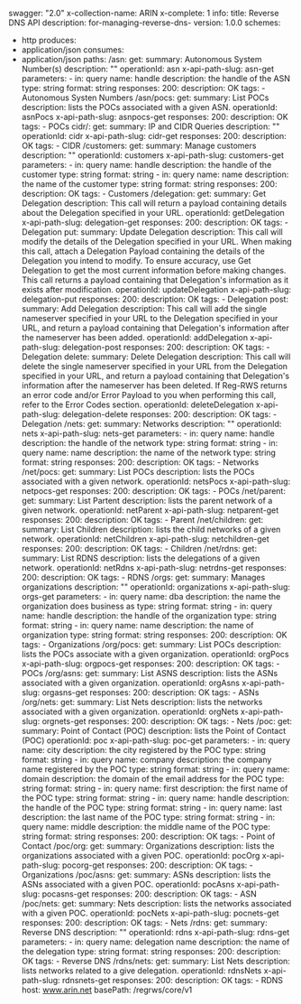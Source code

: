 swagger: "2.0"
x-collection-name: ARIN
x-complete: 1
info:
  title: Reverse DNS API
  description: for-managing-reverse-dns-
  version: 1.0.0
schemes:
- http
produces:
- application/json
consumes:
- application/json
paths:
  /asn:
    get:
      summary: Autonomous System Number(s)
      description: ""
      operationId: asn
      x-api-path-slug: asn-get
      parameters:
      - in: query
        name: handle
        description: the handle of the ASN
        type: string
        format: string
      responses:
        200:
          description: OK
      tags:
      - Autonomous Systen Numbers
  /asn/pocs:
    get:
      summary: List POCs
      description: lists the POCs associated with a given ASN.
      operationId: asnPocs
      x-api-path-slug: asnpocs-get
      responses:
        200:
          description: OK
      tags:
      - POCs
  cidr/:
    get:
      summary: IP and CIDR Queries
      description: ""
      operationId: cidr
      x-api-path-slug: cidr-get
      responses:
        200:
          description: OK
      tags:
      - CIDR
  /customers:
    get:
      summary: Manage customers
      description: ""
      operationId: customers
      x-api-path-slug: customers-get
      parameters:
      - in: query
        name: handle
        description: the handle of the customer
        type: string
        format: string
      - in: query
        name: name
        description: the name of the customer
        type: string
        format: string
      responses:
        200:
          description: OK
      tags:
      - Customers
  /delegation:
    get:
      summary: Get Delegation
      description: This call will return a payload containing details about the Delegation
        specified in your URL.
      operationId: getDelegation
      x-api-path-slug: delegation-get
      responses:
        200:
          description: OK
      tags:
      - Delegation
    put:
      summary: Update Delegation
      description: This call will modify the details of the Delegation specified in
        your URL. When making this call, attach a Delegation Payload containing the
        details of the Delegation you intend to modify. To ensure accuracy, use Get
        Delegation to get the most current information before making changes. This
        call returns a payload containing that Delegation's information as it exists
        after modification.
      operationId: updateDelegation
      x-api-path-slug: delegation-put
      responses:
        200:
          description: OK
      tags:
      - Delegation
    post:
      summary: Add Delegation
      description: This call will add the single nameserver specified in your URL
        to the Delegation specified in your URL, and return a payload containing that
        Delegation's information after the nameserver has been added.
      operationId: addDelegation
      x-api-path-slug: delegation-post
      responses:
        200:
          description: OK
      tags:
      - Delegation
    delete:
      summary: Delete Delegation
      description: This call will delete the single nameserver specified in your URL
        from the Delegation specified in your URL, and return a payload containing
        that Delegation's information after the nameserver has been deleted.  If Reg-RWS
        returns an error code and/or Error Payload to you when performing this call,
        refer to the Error Codes section.
      operationId: deleteDelegation
      x-api-path-slug: delegation-delete
      responses:
        200:
          description: OK
      tags:
      - Delegation
  /nets:
    get:
      summary: Networks
      description: ""
      operationId: nets
      x-api-path-slug: nets-get
      parameters:
      - in: query
        name: handle
        description: the handle of the network
        type: string
        format: string
      - in: query
        name: name
        description: the name of the network
        type: string
        format: string
      responses:
        200:
          description: OK
      tags:
      - Networks
  /net/pocs:
    get:
      summary: List POCs
      description: lists the POCs associated with a given network.
      operationId: netsPocs
      x-api-path-slug: netpocs-get
      responses:
        200:
          description: OK
      tags:
      - POCs
  /net/parent:
    get:
      summary: List Partent
      description: lists the parent network of a given network.
      operationId: netParent
      x-api-path-slug: netparent-get
      responses:
        200:
          description: OK
      tags:
      - Parent
  /net/children:
    get:
      summary: List Children
      description: lists the child networks of a given network.
      operationId: netChildren
      x-api-path-slug: netchildren-get
      responses:
        200:
          description: OK
      tags:
      - Children
  /net/rdns:
    get:
      summary: List RDNS
      description: lists the delegations of a given network.
      operationId: netRdns
      x-api-path-slug: netrdns-get
      responses:
        200:
          description: OK
      tags:
      - RDNS
  /orgs:
    get:
      summary: Manages organizations
      description: ""
      operationId: organizations
      x-api-path-slug: orgs-get
      parameters:
      - in: query
        name: dba
        description: the name the organization does business as
        type: string
        format: string
      - in: query
        name: handle
        description: the handle of the organization
        type: string
        format: string
      - in: query
        name: name
        description: the name of organization
        type: string
        format: string
      responses:
        200:
          description: OK
      tags:
      - Organizations
  /org/pocs:
    get:
      summary: List POCs
      description: lists the POCs associate with a given organization.
      operationId: orgPocs
      x-api-path-slug: orgpocs-get
      responses:
        200:
          description: OK
      tags:
      - POCs
  /org/asns:
    get:
      summary: List ASNS
      description: lists the ASNs associated with a given organization.
      operationId: orgAsns
      x-api-path-slug: orgasns-get
      responses:
        200:
          description: OK
      tags:
      - ASNs
  /org/nets:
    get:
      summary: List Nets
      description: lists the networks associated with a given organization.
      operationId: orgNets
      x-api-path-slug: orgnets-get
      responses:
        200:
          description: OK
      tags:
      - Nets
  /poc:
    get:
      summary: Point of Contact (POC)
      description: lists the Point of Contact (POC)
      operationId: poc
      x-api-path-slug: poc-get
      parameters:
      - in: query
        name: city
        description: the city registered by the POC
        type: string
        format: string
      - in: query
        name: company
        description: the company name registered by the POC
        type: string
        format: string
      - in: query
        name: domain
        description: the domain of the email address for the POC
        type: string
        format: string
      - in: query
        name: first
        description: the first name of the POC
        type: string
        format: string
      - in: query
        name: handle
        description: the handle of the POC
        type: string
        format: string
      - in: query
        name: last
        description: the last name of the POC
        type: string
        format: string
      - in: query
        name: middle
        description: the middle name of the POC
        type: string
        format: string
      responses:
        200:
          description: OK
      tags:
      - Point of Contact
  /poc/org:
    get:
      summary: Organizations
      description: lists the organizations associated with a given POC.
      operationId: pocOrg
      x-api-path-slug: pocorg-get
      responses:
        200:
          description: OK
      tags:
      - Organizations
  /poc/asns:
    get:
      summary: ASNs
      description: lists the ASNs associated with a given POC.
      operationId: pocAsns
      x-api-path-slug: pocasns-get
      responses:
        200:
          description: OK
      tags:
      - ASN
  /poc/nets:
    get:
      summary: Nets
      description: lists the networks associated with a given POC.
      operationId: pocNets
      x-api-path-slug: pocnets-get
      responses:
        200:
          description: OK
      tags:
      - Nets
  /rdns:
    get:
      summary: Reverse DNS
      description: ""
      operationId: rdns
      x-api-path-slug: rdns-get
      parameters:
      - in: query
        name: delegation name
        description: the name of the delegation
        type: string
        format: string
      responses:
        200:
          description: OK
      tags:
      - Reverse DNS
  /rdns/nets:
    get:
      summary: List Nets
      description: lists networks related to a give delegation.
      operationId: rdnsNets
      x-api-path-slug: rdnsnets-get
      responses:
        200:
          description: OK
      tags:
      - RDNS
host: www.arin.net
basePath: /regrws/core/v1